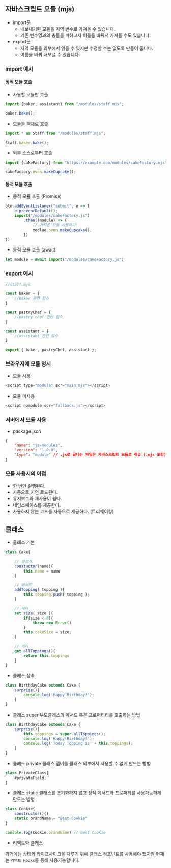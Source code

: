 ## 자바스크립트 모듈 (mjs)

- import문
    - 내보내기된 모듈을 지역 변수로 가져올 수 있습니다.
    - 기존 변수명과의 충돌을 피하고자 이름을 바꿔서 가져올 수도 있습니다.
- export문
    - 지역 모듈을 외부에서 읽을 수 있지만 수정할 수는 없도록 만들어 줍니다.
    - 이름을 바꿔 내보낼 수 있습니다.

### import 예시

#### 정적 모듈 호출

- 사용할 모듈만 호출
```js
import {baker, assistant} from "/modules/staff.mjs";

baker.bake();
```

- 모듈을 객체로 호출

```js
import * as Staff from "/modules/staff.mjs";

Staff.baker.bake();
```

- 외부 소스로부터 호출

```js
import {cakeFactory} from "https://example.com/modules/cakeFactory.mjs";

cakeFactory.oven.makeCupcake();
```
#### 동적 모듈 호출

- 동적 모듈 호출 (Promise)

```js
btn.addEventListener("submit", e => {
    e.preventDefault();
    import("/modules/cakeFactory.js")
        .then((module) => {
            // 가져온 모듈 사용하기
            modlue.oven.makeCupcake();
        })
})
```

- 동적 모듈 호출 (await)

```js
let module = await import("/modules/cakeFactory.js")
```

### export 예시

```js
//staff.mjs

const baker = {
    //baker 관련 함수
}

const pastryChef = {
    //pastry chef 관련 함수
}

const assistant = {
    //assistant 관련 함수
}

export { baker, pastryChef, assistant };
```

### 브라우저에 모듈 명시

- 모듈 사용

```js
<script type="module" scr="main.mjs"></script>
```

- 모듈 미사용

```js
<script nomodule scr="fallback.js"></script>
```

### 서버에서 모듈 사용

- package.json

```json
{
    "name": "js-modules",
    "version": "1.0.0",
    "type": "module" // .js로 끝나는 파일은 자바스크립트 모듈로 취급 (.mjs 포함)
}
``` 

### 모듈 사용시의 이점

- 한 번만 실행된다.
- 자동으로 지연 로드된다.
- 유지보수와 재사용이 쉽다.
- 네임스페이스를 제공한다.
- 사용하지 않는 코드를 자동으로 제공하다. (트리쉐이킹)

## 클래스

- 클래스 기본
```js
class Cake{
    
    // 생성자
    constuctor(name){
        this.name = name
    }

    // 메서드
    addTopping( topping ){
        this.topping.push( topping );
    }

    // 세터
    set size( size ){
        if(size < 0){
            throw new Error()
        }
        this.cakeSize = size;
    }

    // 게터
    get allToppings(){
        return this.toppings
    }
}
```

- 클래스 상속

```js
class BirthdayCake extends Cake {
    surprise(){
        console.log('Happy Birthday!');
    }
}
```

- 클래스 super
부모클래스의 메서드 혹은 프로퍼티티를 호출하는 방법

```js
class BirthdayCake extends Cake {
    surprise(){
        this.toppings = super.allToppings();
        console.log('Happy Birthday!');
        console.log('Today Topping is' + this.toppings);
    }
}
```

- 클래스 private
클래스 멤버를 클래스 외부에서 사용할 수 없게 만드는 방법

```js
class PrivateClass{
    #privateField;
}
```

- 클래스 static
클래스를 초기화하지 않고 정적 메서드와 프로퍼티를 사용가능하게 만드는 방법

```js
class Cookie{
    constructor(){}
    static brandName = "Best Cookie"
}

console.log(Cookie.brandName) // Best Cookie
```

- 리액트와 클래스

과거에는 상태와 라이프사이크을 다루기 위해 클래스 컴포넌트를 사용해야 했지만 현재는 `리액트 Hooks`를 통해 사용가능합니다.

